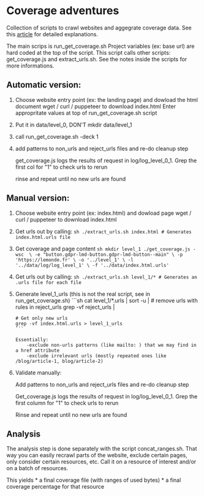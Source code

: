 # Coverage adventures

Collection of scripts to crawl websites and aggegrate coverage data.
See this [article](https://slipperyjoe.xyz/articles/css_coverage_adventures.html) for detailed explanations.

The main scrips is run_get_coverage.sh Project variables (ex: base url) are
hard coded at the top of the script.  This script calls other scripts:
get_coverage.js and extract_urls.sh. See the notes inside the scripts for more
informations. 

## Automatic version:

1.  Choose website entry point (ex: the landing page) and dowload the html document
    wget / curl / puppeteer to download index.html
    Enter appropritate values at top of run_get_coverage.sh script

2.  Put it in data/level_0, DON'T mkdir data/level_1

3.  call run_get_coverage.sh -deck 1

4.  add patterns to non_urls and reject_urls files and re-do cleanup step

    get_coverage.js logs the results of request in log/log_level_0_1. Grep the
    first col for "1" to check urls to rerun

    rinse and repeat until no new urls are found
    
## Manual version:

1.  Choose website entry point (ex: index.html) and dowload page
    wget / curl / puppeteer to download index.html

2.  Get urls out by calling:
        ```sh
        ./extract_urls.sh index.html # Generates index.html.urls file
        ```

3.  Get coverage and page content
        ```sh
        mkdir level_1
        ./get_coverage.js -wsc  \
            -e "button.gdpr-lmd-button.gdpr-lmd-button--main" \
            -p 'https://lemonde.fr' \
            -o '../level_1' \
            -l '../data/log/log_level_1' \
            -f '../data/index.html.urls'
        ```

4.  Get urls out by calling:
        ```sh
        ./extract_urls.sh level_1/* # Generates an .urls file for each file
        ```

5.  Generate level_1_urls  (this is not the real script, see in run_get_coverage.sh)
        ```sh
        cat level_1/*.urls | 
        sort -u | 
        # remove urls with rules in reject_urls
        grep -vf reject_urls | 

        # Get only new urls
        grep -vf index.html.urls > level_1_urls
        ```

        Essentially: 
            -exclude non-urls patterns (like mailto: ) that we may find in a href attribute
            -exclude irrelevant urls (mostly repeated ones like /blog/article-1, blog/article-2)

6. Validate manually:

    Add patterns to non_urls and reject_urls files and re-do cleanup step

    Get_coverage.js logs the results of request in log/log_level_0_1. Grep the
    first column for "1" to check urls to rerun

    Rinse and repeat until no new urls are found


## Analysis

The analysis step is done separately with the script concat_ranges.sh. That way
you can easily recrawl parts of the website, exclude certain pages, only
consider certain resources, etc.  Call it on a resource of interest and/or on a
batch of resources.

This yields
    * a final coverage file (with ranges of used bytes)
    * a final coverage percentage for that resource



